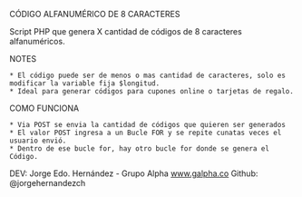 CÓDIGO ALFANUMÉRICO DE 8 CARACTERES

Script PHP que genera X cantidad de códigos de 8 caracteres alfanuméricos.

NOTES

    * El código puede ser de menos o mas cantidad de caracteres, solo es modificar la variable fija $longitud.
    * Ideal para generar códigos para cupones online o tarjetas de regalo.

COMO FUNCIONA

    * Via POST se envia la cantidad de códigos que quieren ser generados
    * El valor POST ingresa a un Bucle FOR y se repite cunatas veces el usuario envió.
    * Dentro de ese bucle for, hay otro bucle for donde se genera el Código.

DEV: Jorge Edo. Hernández - Grupo Alpha
www.galpha.co
Github: @jorgehernandezch

